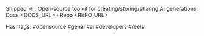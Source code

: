 Shipped <FEATURE> → <OUTCOME>.
Open‑source toolkit for creating/storing/sharing AI generations.
Docs <DOCS_URL> · Repo <REPO_URL>

Hashtags: #opensource #genai #ai #developers #reels
